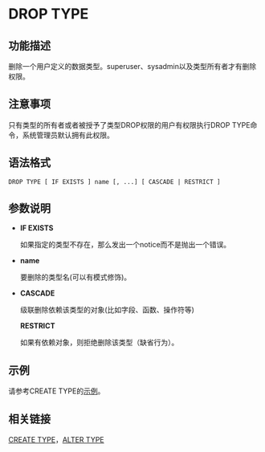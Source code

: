 # DROP TYPE<a name="ZH-CN_TOPIC_0289900925"></a>

## 功能描述<a name="zh-cn_topic_0283137107_zh-cn_topic_0237122157_zh-cn_topic_0059778403_sd8f7b55734434619b381d7be49aed2df"></a>

删除一个用户定义的数据类型。superuser、sysadmin以及类型所有者才有删除权限。

## 注意事项<a name="section114668159414"></a>

只有类型的所有者或者被授予了类型DROP权限的用户有权限执行DROP TYPE命令，系统管理员默认拥有此权限。

## 语法格式<a name="zh-cn_topic_0283137107_zh-cn_topic_0237122157_zh-cn_topic_0059778403_s5d2a1a9a8c0848c5b671e837e381ef36"></a>

```
DROP TYPE [ IF EXISTS ] name [, ...] [ CASCADE | RESTRICT ]
```

## 参数说明<a name="zh-cn_topic_0283137107_zh-cn_topic_0237122157_zh-cn_topic_0059778403_sc2135a1c06504d25b767b85bdea5c694"></a>

-   **IF EXISTS**

    如果指定的类型不存在，那么发出一个notice而不是抛出一个错误。

-   **name**

    要删除的类型名\(可以有模式修饰\)。

-   **CASCADE**

    级联删除依赖该类型的对象\(比如字段、函数、操作符等\)

    **RESTRICT**

    如果有依赖对象，则拒绝删除该类型（缺省行为）。


## 示例<a name="zh-cn_topic_0283137107_zh-cn_topic_0237122157_zh-cn_topic_0059778403_sd583a49fc83b42fd8e73efee55f98ace"></a>

请参考CREATE TYPE的[示例](zh-cn_topic_0289900603.md#zh-cn_topic_0283136568_zh-cn_topic_0237122124_zh-cn_topic_0059779377_s66a0b4a6a1df4ba4a116c6c565a0fe9d)。

## 相关链接<a name="zh-cn_topic_0283137107_zh-cn_topic_0237122157_zh-cn_topic_0059778403_s428358f9df2f458a8d50d103683f7ee0"></a>

[CREATE TYPE](zh-cn_topic_0289900603.md)，[ALTER TYPE](ALTER-TYPE.md)

